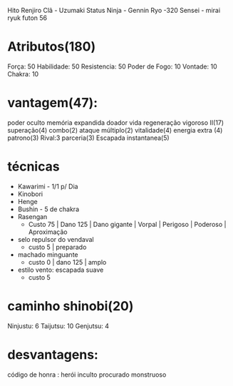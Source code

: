 Hito Renjiro
Clã - Uzumaki 
Status Ninja  -
Gennin
Ryo -320
Sensei - mirai ryuk
futon
56

# Atributos(180) 
Força: 50
Habilidade: 50 
Resistencia: 50
Poder de Fogo: 10
Vontade: 10
Chakra: 10

# vantagem(47):
poder oculto 
memória expandida 
doador vida
regeneração
vigoroso II(17)
superação(4)
combo(2)
ataque múltiplo(2)
vitalidade(4)
energia extra (4)
patrono(3)
Rival:3
parceria(3)
Escapada instantanea(5)

# técnicas
- Kawarimi - 1/1 p/ Dia
- Kinobori
- Henge
- Bushin - 5 de chakra
- Rasengan
	- Custo 75 | Dano 125 | Dano gigante | Vorpal | Perigoso | Poderoso | Aproximação
- selo repulsor do vendaval
	- custo 5 | preparado
- machado minguante
	- custo 0 | dano 125 | amplo
- estilo vento: escapada suave
	- custo 5


# caminho shinobi(20)
Ninjustu: 6
Taijutsu: 10
Genjutsu: 4
# desvantagens: 
código de honra : herói 
inculto
procurado
monstruoso